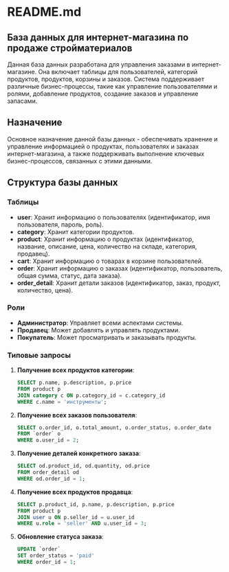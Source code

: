 # README.md


## База данных для интернет-магазина по продаже стройматериалов

Данная база данных разработана для управления заказами в интернет-магазине. Она включает таблицы для пользователей, категорий продуктов, продуктов, корзины и заказов. Система поддерживает различные бизнес-процессы, такие как управление пользователями и ролями, добавление продуктов, создание заказов и управление запасами.

## Назначение

Основное назначение данной базы данных - обеспечивать хранение и управление информацией о продуктах, пользователях и заказах интернет-магазина, а также поддерживать выполнение ключевых бизнес-процессов, связанных с этими данными.

## Структура базы данных

### Таблицы

- **user**: Хранит информацию о пользователях (идентификатор, имя пользователя, пароль, роль).
- **category**: Хранит категории продуктов.
- **product**: Хранит информацию о продуктах (идентификатор, название, описание, цена, количество на складе, категория, продавец).
- **cart**: Хранит информацию о товарах в корзине пользователей.
- **order**: Хранит информацию о заказах (идентификатор, пользователь, общая сумма, статус, дата заказа).
- **order_detail**: Хранит детали заказов (идентификатор, заказ, продукт, количество, цена).

### Роли

- **Администратор**: Управляет всеми аспектами системы.
- **Продавец**: Может добавлять и управлять продуктами.
- **Покупатель**: Может просматривать и заказывать продукты.


### Типовые запросы

1. **Получение всех продуктов категории**:
    ```sql
    SELECT p.name, p.description, p.price
    FROM product p
    JOIN category c ON p.category_id = c.category_id
    WHERE c.name = 'инструменты';
    ```

2. **Получение всех заказов пользователя**:
    ```sql
    SELECT o.order_id, o.total_amount, o.order_status, o.order_date
    FROM `order` o
    WHERE o.user_id = 2;
    ```

3. **Получение деталей конкретного заказа**:
    ```sql
    SELECT od.product_id, od.quantity, od.price
    FROM order_detail od
    WHERE od.order_id = 1;
    ```

4. **Получение всех продуктов продавца**:
    ```sql
    SELECT p.product_id, p.name, p.description, p.price
    FROM product p
    JOIN user u ON p.seller_id = u.user_id
    WHERE u.role = 'seller' AND u.user_id = 3;
    ```

5. **Обновление статуса заказа**:
    ```sql
    UPDATE `order`
    SET order_status = 'paid'
    WHERE order_id = 1;
    ```

